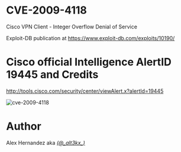 # CVE-2009-4118
Cisco VPN Client - Integer Overflow Denial of Service

Exploit-DB publication at  https://www.exploit-db.com/exploits/10190/

# Cisco official Intelligence AlertID 19445 and Credits 

http://tools.cisco.com/security/center/viewAlert.x?alertId=19445

![cve-2009-4118](https://user-images.githubusercontent.com/3140111/40872784-98bb237a-6654-11e8-9a77-7fb94a8edf1d.png)

# Author 
Alex Hernandez aka <em><a href="https://twitter.com/_alt3kx_" rel="nofollow">(@\_alt3kx\_)</a></em>
